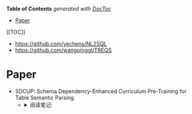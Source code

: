 <!-- START doctoc generated TOC please keep comment here to allow auto update -->
<!-- DON'T EDIT THIS SECTION, INSTEAD RE-RUN doctoc TO UPDATE -->
**Table of Contents**  *generated with [DocToc](https://github.com/thlorenz/doctoc)*

- [Paper](#paper)

<!-- END doctoc generated TOC please keep comment here to allow auto update -->

[[TOC]]


- https://github.com/yechens/NL2SQL
- https://github.com/wangpinggl/TREQS


# Paper



- SDCUP: Schema Dependency-Enhanced Curriculum Pre-Training for Table Semantic Parsing
  - <details>
    <summary>阅读笔记: </summary>
    1. 通过探索question和schema的关系，提出了table pre-train的两个预训练方法：schema依赖预测任务和实体扰动恢复任务  <br>
    2. schema依赖预测：通过sql以及规则，使用biaffine attention来建立question和schema的关系和label，以交叉熵作为损失  <br>
    3. 实体扰动恢复：通过对question中的存在依赖关系的实体交换，然后用模型预测真实的实体来恢复  <br>
    4. MLM：对question的token进行mask，对schema中的column用相应的value来替代  
    <img src="../assets\SDCUP1.png" align="middle" />
    <img src="../assets\SDCUP2.png" align="middle" />
    </details>

